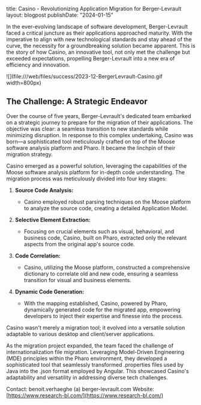 title: Casino - Revolutionizing Application Migration for Berger-Levrault
layout: blogpost
publishDate: "2024-01-15"

In the ever-evolving landscape of software development, Berger-Levrault faced a critical juncture as their applications approached maturity. With the imperative to align with new technological standards and stay ahead of the curve, the necessity for a groundbreaking solution became apparent. This is the story of how Casino, an innovative tool, not only met the challenge but exceeded expectations, propelling Berger-Levrault into a new era of efficiency and innovation.

![](file:///web/files/success/2023-12-BergerLevrault-Casino.gif width=800px)

## The Challenge: A Strategic Endeavor

Over the course of five years, Berger-Levrault's dedicated team embarked on a strategic journey to prepare for the migration of their applications. The objective was clear: a seamless transition to new standards while minimizing disruption. In response to this complex undertaking, Casino was born—a sophisticated tool meticulously crafted on top of the Moose software analysis platform and Pharo. It became the linchpin of their migration strategy.

Casino emerged as a powerful solution, leveraging the capabilities of the Moose software analysis platform for in-depth code understanding. The migration process was meticulously divided into four key stages:

1. **Source Code Analysis:**
   - Casino employed robust parsing techniques on the Moose platform to analyze the source code, creating a detailed Application Model.

2. **Selective Element Extraction:**
   - Focusing on crucial elements such as visual, behavioral, and business code, Casino, built on Pharo, extracted only the relevant aspects from the original app's source code.

3. **Code Correlation:**
   - Casino, utilizing the Moose platform, constructed a comprehensive dictionary to correlate old and new code, ensuring a seamless transition for visual and business elements.

4. **Dynamic Code Generation:**
   - With the mapping established, Casino, powered by Pharo, dynamically generated code for the migrated app, empowering developers to inject their expertise and finesse into the process.

Casino wasn't merely a migration tool; it evolved into a versatile solution adaptable to various desktop and client/server applications.

As the migration project expanded, the team faced the challenge of internationalization file migration. Leveraging Model-Driven Engineering (MDE) principles within the Pharo environment, they developed a sophisticated tool that seamlessly transformed .properties files used by Java into the .json format employed by Angular. This showcased Casino's adaptability and versatility in addressing diverse tech challenges.

Contact: benoit.verhaeghe (a) berger-levrault.com
Website: [https://www.research-bl.com/](https://www.research-bl.com/)


